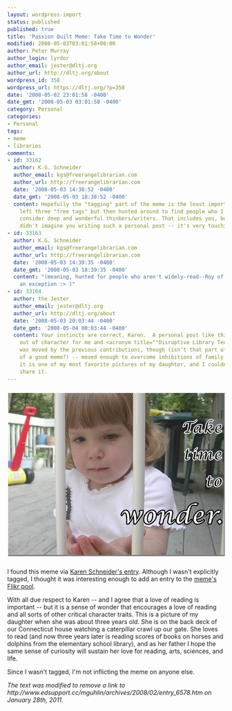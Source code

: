 ```yaml
---
layout: wordpress-import
status: published
published: true
title: 'Passion Quilt Meme: Take Time to Wonder'
modified: 2008-05-03T03:01:58+00:00
author: Peter Murray
author_login: lyrdor
author_email: jester@dltj.org
author_url: http://dltj.org/about
wordpress_id: 358
wordpress_url: https://dltj.org/?p=358
date: '2008-05-02 23:01:58 -0400'
date_gmt: '2008-05-03 03:01:58 -0400'
category: Personal
categories:
- Personal
tags:
- meme
- libraries
comments:
- id: 33162
  author: K.G. Schneider
  author_email: kgs@freerangelibrarian.com
  author_url: http://freerangelibrarian.com
  date: '2008-05-03 14:38:52 -0400'
  date_gmt: '2008-05-03 18:38:52 -0400'
  content: Hopefully the "tagging" part of the meme is the least important. I almost
    left three "free tags" but then hunted around to find people who I read who I
    consider deep and wonderful thinkers/writers. That includes you, but I honestly
    didn't imagine you writing such a personal post -- it's very touching!
- id: 33163
  author: K.G. Schneider
  author_email: kgs@freerangelibrarian.com
  author_url: http://freerangelibrarian.com
  date: '2008-05-03 14:39:35 -0400'
  date_gmt: '2008-05-03 18:39:35 -0400'
  content: "(meaning, hunted for people who aren't widely-read--Roy of course being
    an exception :> )"
- id: 33164
  author: the Jester
  author_email: jester@dltj.org
  author_url: http://dltj.org/about
  date: '2008-05-03 20:03:44 -0400'
  date_gmt: '2008-05-04 00:03:44 -0400'
  content: Your instincts are correct, Karen.  A personal post like this is definitely
    out of character for me and <acronym title=""Disruptive Library Technology Jester"><i>DLTJ</i></acronym>.  I
    was moved by the previous contributions, though (isn't that part of the point
    of a good meme?) -- moved enough to overcome inhibitions of family privacy desires.  Besides,
    it is one of my most favorite pictures of my daughter, and I couldn't help but
    share it.
---
```

<div style="width:500px;margin:10px auto;padding:10px 0;"><a href="http://www.flickr.com/photos/datagazetteer/2460000017/in/pool-passionquilt" title="Take Time to Wonder on Flickr - Photo Sharing!"><img src="/wp-content/uploads/2008/05/2460000017_45c14505ea.jpg" alt="Image of a girl closely examining a caterpillar crawling on a white gate.  Image has the caption &#039;Take time to Wonder&#039;" style="border-right: 2px solid grey; border-bottom: 3px solid grey;" /></a></div>
<p>I found <span class="removed_link" title="http://www.edsupport.cc/mguhlin/archives/2008/02/entry_6578.htm">this meme</span> via <a href="http://freerangelibrarian.com/2008/05/02/reading-sets-you-free/" title="63<br />
  Passion Quilt Meme: Reading Sets You Free">Karen Schneider's entry</a>.  Although I wasn't explicitly tagged, I thought it was interesting enough to add an entry to the <a href="http://www.flickr.com/groups/passionquilt/pool/" title="Flickr: The Passion Quilt Pool">meme's Flikr pool</a>.</p>
<p>With all due respect to Karen -- and I agree that a love of reading is important -- but it is a sense of wonder that encourages a love of reading and all sorts of other critical character traits.  This is a picture of my daughter when she was about three years old.  She is on the back deck of our Connecticut house watching a caterpillar crawl up our gate.  She loves to read (and now three years later is reading scores of books on horses and dolphins from the elementary school library), and as her father I hope the same sense of curiosity will sustain her love for reading, arts, sciences, and life.</p>
<p>Since I wasn't tagged, I'm not inflicting the meme on anyone else.
<p style="padding:0;margin:0;font-style:italic;" class="removed_link">The text was modified to remove a link to http://www.edsupport.cc/mguhlin/archives/2008/02/entry_6578.htm on January 28th, 2011.</p>
